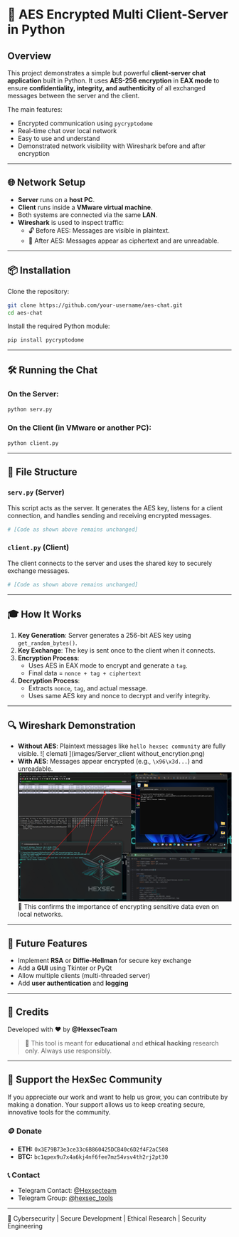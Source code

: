 # 🔐 AES Encrypted Multi Client-Server in Python

## Overview

This project demonstrates a simple but powerful **client-server chat application** built in Python. It uses **AES-256 encryption** in **EAX mode** to ensure **confidentiality, integrity, and authenticity** of all exchanged messages between the server and the client.

The main features:

- Encrypted communication using `pycryptodome`
- Real-time chat over local network
- Easy to use and understand
- Demonstrated network visibility with Wireshark before and after encryption

---

## 🌐 Network Setup

- **Server** runs on a **host PC**.
- **Client** runs inside a **VMware virtual machine**.
- Both systems are connected via the same **LAN**.
- **Wireshark** is used to inspect traffic:
  - 🔓 Before AES: Messages are visible in plaintext.&#x20;
  - 🔐 After AES: Messages appear as ciphertext and are unreadable.&#x20;

---

## 📦 Installation

Clone the repository:

```bash
git clone https://github.com/your-username/aes-chat.git
cd aes-chat
```

Install the required Python module:

```bash
pip install pycryptodome
```

---

## 🛠 Running the Chat

### On the Server:

```bash
python serv.py
```

### On the Client (in VMware or another PC):

```bash
python client.py
```

---

## 📁 File Structure

### `serv.py` (Server)

This script acts as the server. It generates the AES key, listens for a client connection, and handles sending and receiving encrypted messages.

```python
# [Code as shown above remains unchanged]
```

### `client.py` (Client)

The client connects to the server and uses the shared key to securely exchange messages.

```python
# [Code as shown above remains unchanged]
```

---

## 🎓 How It Works

1. **Key Generation**: Server generates a 256-bit AES key using `get_random_bytes()`.
2. **Key Exchange**: The key is sent once to the client when it connects.
3. **Encryption Process**:
   - Uses AES in EAX mode to encrypt and generate a `tag`.
   - Final data = `nonce + tag + ciphertext`
4. **Decryption Process**:
   - Extracts `nonce`, `tag`, and actual message.
   - Uses same AES key and nonce to decrypt and verify integrity.

---

## 🔍 Wireshark Demonstration

- **Without AES**: Plaintext messages like `hello hexsec community` are fully visible.
![ clemati ](images/Server_client without_encrytion.png)
- **With AES**: Messages appear encrypted (e.g., `\x96\x3d...`) and unreadable.
![ clematis ](images/server_client_withAES.png)
📢 This confirms the importance of encrypting sensitive data even on local networks.

---

## 🔧 Future Features

- Implement **RSA** or **Diffie-Hellman** for secure key exchange
- Add a **GUI** using Tkinter or PyQt
- Allow multiple clients (multi-threaded server)
- Add **user authentication** and **logging**

---

## 💪 Credits

Developed with ❤️ by **@HexsecTeam**

> 🧠 This tool is meant for **educational** and **ethical hacking** research only. Always use responsibly.

---

## 🤝 Support the HexSec Community

If you appreciate our work and want to help us grow, you can contribute by making a donation. Your support allows us to keep creating secure, innovative tools for the community.

### 🪙 Donate

- **ETH:** `0x3E79B73e3ce33c6B860425DCB40c6D2f4F2aC508`
- **BTC:** `bc1qpex9u7x4a6kj4nf6fee7mz54vsv4th2rj2pt30`

### 📞 Contact

- Telegram Contact: [@Hexsecteam](https://t.me/Hexsecteam)
- Telegram Group: [@hexsec\_tools](https://t.me/hexsec_tools)

---

🔹 Cybersecurity | Secure Development | Ethical Research | Security Engineering



